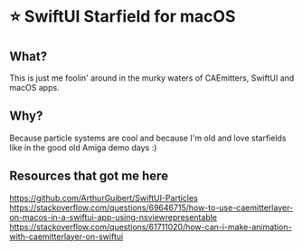 # :star: SwiftUI Starfield for macOS

## What?
This is just me foolin' around in the murky waters of CAEmitters, SwiftUI and macOS apps.

## Why?
Because particle systems are cool and because I'm old and love starfields like in the good old Amiga demo days :)

## Resources that got me here
https://github.com/ArthurGuibert/SwiftUI-Particles
https://stackoverflow.com/questions/69646715/how-to-use-caemitterlayer-on-macos-in-a-swiftui-app-using-nsviewrepresentable
https://stackoverflow.com/questions/61711020/how-can-i-make-animation-with-caemitterlayer-on-swiftui
